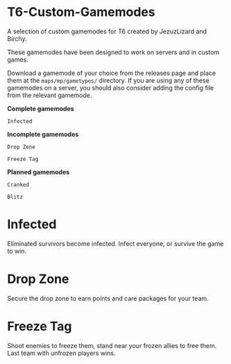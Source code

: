 # T6-Custom-Gamemodes
A selection of custom gamemodes for T6 created by JezuzLizard and Birchy.

These gamemodes have been designed to work on servers and in custom games.

Download a gamemode of your choice from the releases page and place them at the ```maps/mp/gametypes/``` directory.
If you are using any of these gamemodes on a server, you should also consider adding the config file from the relevant gamemode.

**Complete gamemodes**
```
Infected
```

**Incomplete gamemodes**
```
Drop Zone
```
```
Freeze Tag
```

**Planned gamemodes**
```
Cranked
```
```
Blitz
```
# Infected
Eliminated survivors become infected. Infect everyone, or survive the game to win.

# Drop Zone
Secure the drop zone to earn points and care packages for your team.

# Freeze Tag
Shoot enemies to freeze them, stand near your frozen allies to free them. Last team with unfrozen players wins.
